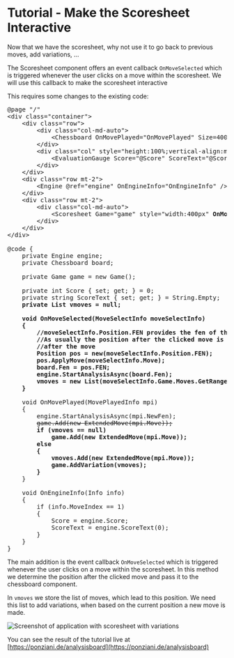 # Tutorial - Make the Scoresheet Interactive

Now that we have the scoresheet, why not use it to go back to previous moves, add variations, ...

The Scoresheet component offers an event callback `OnMoveSelected` which is triggered whenever the user
clicks on a move within the scoresheet. We will use this callback to make the scoresheet interactive

This requires some changes to the existing code:

<pre>
@page "/"
&lt;div class="container"&gt;
    &lt;div class="row"&gt;
        &lt;div class="col-md-auto"&gt;
            &lt;Chessboard OnMovePlayed="OnMovePlayed" Size=400 <strong>@ref="board"</strong> /&gt;
        &lt;/div&gt;
        &lt;div class="col" style="height:100%;vertical-align:middle;"&gt;
            &lt;EvaluationGauge Score="@Score" ScoreText="@ScoreText" Orientation="Orientation.Vertical" style="height:350px;padding-top:25px;" /&gt;
        &lt;/div&gt;
    &lt;/div&gt;
    &lt;div class="row mt-2"&gt;
        &lt;Engine @ref="engine" OnEngineInfo="OnEngineInfo" /&gt;
    &lt;/div&gt;
    &lt;div class="row mt-2"&gt;
        &lt;div class="col-md-auto"&gt;
            &lt;Scoresheet Game="game" style="width:400px" <strong>OnMoveSelected="OnMoveSelected" Variations="true" HierarchicalDisplay="true"</strong>/&gt;
        &lt;/div&gt;
    &lt;/div&gt;
&lt;/div&gt;

@code {
    private Engine engine;
    private Chessboard board;

    private Game game = new Game();

    private int Score { set; get; } = 0;
    private string ScoreText { set; get; } = String.Empty;
    <strong>private List<ExtendedMove> vmoves = null;

    void OnMoveSelected(MoveSelectInfo moveSelectInfo)
    {
        //moveSelectInfo.Position.FEN provides the fen of the position before the clicked move
        //As usually the position after the clicked move is expected we have to calculate the fen 
        //after the move
        Position pos = new(moveSelectInfo.Position.FEN);
        pos.ApplyMove(moveSelectInfo.Move);
        board.Fen = pos.FEN;
        engine.StartAnalysisAsync(board.Fen);
        vmoves = new List<ExtendedMove>(moveSelectInfo.Game.Moves.GetRange(0, moveSelectInfo.MoveIndex + 1));
    }</strong>

    void OnMovePlayed(MovePlayedInfo mpi)
    {
        engine.StartAnalysisAsync(mpi.NewFen);
        <del>game.Add(new ExtendedMove(mpi.Move));</del>
        <strong>if (vmoves == null)
            game.Add(new ExtendedMove(mpi.Move));
        else
        {
            vmoves.Add(new ExtendedMove(mpi.Move));
            game.AddVariation(vmoves);
        }</strong>
    }

    void OnEngineInfo(Info info)
    {
        if (info.MoveIndex == 1)
        {
            Score = engine.Score;
            ScoreText = engine.ScoreText(0);
        }
    }
}
</pre>

The main addition is the event callback `OnMoveSelected` which is triggered whenever the
user clicks on a move within the scoresheet. In this method we determine the position after
the clicked move and pass it to the chessboard component.

In `vmoves` we store the list of moves, which lead to this position. We need this list to add 
variations, when based on the current position a new move is made.

![Screenshot of application with scoresheet with variations](img/tutorial_1_5.png) 

You can see the result of the tutorial live at [https://ponziani.de/analysisboard](https://ponziani.de/analysisboard)